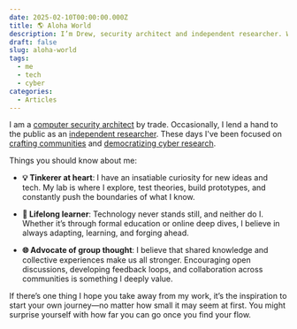 ```yaml
---
date: 2025-02-10T00:00:00.000Z
title: 🌎 Aloha World
description: I’m Drew, security architect and independent researcher. Welcome to my lab! This space is where I experiment, learn, reflect, and inspire others.
draft: false
slug: aloha-world
tags:
  - me
  - tech
  - cyber
categories:
  - Articles
---
```


I am a [computer security architect](/resume) by trade. Occasionally, I lend a hand to the public as an [independent researcher](https://x64.onl/author/drew). These days I've been focused on [crafting communities](https://x64.onl/community) and [democratizing cyber research](https://x64.onl/about).

Things you should know about me:

- **💡 Tinkerer at heart**: I have an insatiable curiosity for new ideas and tech. My lab is where I explore, test theories, build prototypes, and constantly push the boundaries of what I know.

- **🧠 Lifelong learner**: Technology never stands still, and neither do I. Whether it’s through formal education or online deep dives, I believe in always adapting, learning, and forging ahead.

- **🌐 Advocate of group thought**: I believe that shared knowledge and collective experiences make us all stronger. Encouraging open discussions, developing feedback loops, and collaboration across communities is something I deeply value.

If there’s one thing I hope you take away from my work, it’s the inspiration to start your own journey—no matter how small it may seem at first. You might surprise yourself with how far you can go once you find your flow.